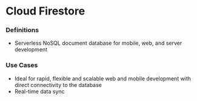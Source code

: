 # Cloud Firestore

### Definitions
* Serverless NoSQL document database for mobile, web, and server development

### Use Cases
* Ideal for rapid, flexible and scalable web and mobile development with direct connectivity to the database
* Real-time data sync

